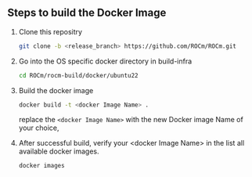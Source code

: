 ## Steps to build the Docker Image

1. Clone this repositry

   ```bash
   git clone -b <release_branch> https://github.com/ROCm/ROCm.git
   ```

2. Go into the OS specific docker directory in build-infra

    ```bash
    cd ROCm/rocm-build/docker/ubuntu22
    ```

3. Build the docker image

    ```bash
    docker build -t <docker Image Name> .
    ```

    replace the `<docker Image Name>` with the new Docker image Name of your choice,
4. After successful build, verify your \<docker Image Name\> in the list all available docker images.

    ```bash
    docker images
    ```

